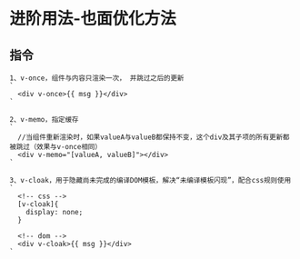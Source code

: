 # 进阶用法-也面优化方法

## 指令
    1、v-once，组件与内容只渲染一次， 并跳过之后的更新
    `
      <div v-once>{{ msg }}</div>
    `
    
    2、v-memo，指定缓存
    `
      //当组件重新渲染时，如果valueA与valueB都保持不变，这个div及其子项的所有更新都被跳过（效果与v-once相同）
      <div v-memo="[valueA, valueB]"></div>
    `
    
    3、v-cloak，用于隐藏尚未完成的编译DOM模板，解决“未编译模板闪现”，配合css规则使用
    `
      <!-- css -->
      [v-cloak]{
        display: none;
      }
      
      <!-- dom -->
      <div v-cloak>{{ msg }}</div>
    `
